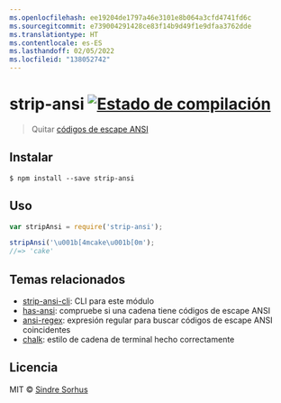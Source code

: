 ```yaml
---
ms.openlocfilehash: ee19204de1797a46e3101e8b064a3cfd4741fd6c
ms.sourcegitcommit: e739004291428ce83f14b9d49f1e9dfaa3762dde
ms.translationtype: HT
ms.contentlocale: es-ES
ms.lasthandoff: 02/05/2022
ms.locfileid: "138052742"
---
```

# <a name="strip-ansi-build-statushttpstravis-ciorgchalkstrip-ansi"></a>strip-ansi [![Estado de compilación](https://travis-ci.org/chalk/strip-ansi.svg?branch=master)](https://travis-ci.org/chalk/strip-ansi)

> Quitar [códigos de escape ANSI](http://en.wikipedia.org/wiki/ANSI_escape_code)


## <a name="install"></a>Instalar

```
$ npm install --save strip-ansi
```


## <a name="usage"></a>Uso

```js
var stripAnsi = require('strip-ansi');

stripAnsi('\u001b[4mcake\u001b[0m');
//=> 'cake'
```


## <a name="related"></a>Temas relacionados

- [strip-ansi-cli](https://github.com/chalk/strip-ansi-cli): CLI para este módulo
- [has-ansi](https://github.com/chalk/has-ansi): compruebe si una cadena tiene códigos de escape ANSI
- [ansi-regex](https://github.com/chalk/ansi-regex): expresión regular para buscar códigos de escape ANSI coincidentes
- [chalk](https://github.com/chalk/chalk): estilo de cadena de terminal hecho correctamente


## <a name="license"></a>Licencia

MIT © [Sindre Sorhus](http://sindresorhus.com)
